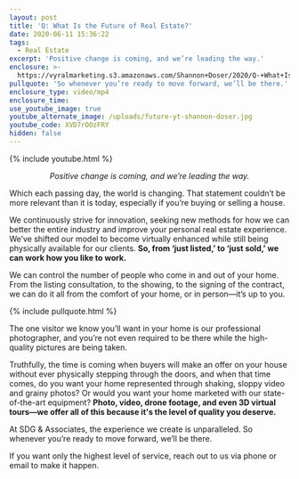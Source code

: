 ```yaml
---
layout: post
title: 'Q: What Is the Future of Real Estate?'
date: 2020-06-11 15:36:22
tags:
  - Real Estate
excerpt: 'Positive change is coming, and we’re leading the way.'
enclosure: >-
  https://vyralmarketing.s3.amazonaws.com/Shannon+Doser/2020/Q-+What+Is+the+Future+of+Real+Estate_.mp4
pullquote: 'So whenever you’re ready to move forward, we’ll be there.'
enclosure_type: video/mp4
enclosure_time:
use_youtube_image: true
youtube_alternate_image: /uploads/future-yt-shannon-doser.jpg
youtube_code: XVD7rOOzFRY
hidden: false
---
```


{% include youtube.html %}

<p style="text-align:center"><em>Positive change is coming, and we’re leading the way.</em></p>

Which each passing day, the world is changing. That statement couldn’t be more relevant than it is today, especially if you’re buying or selling a house.&nbsp;

We continuously strive for innovation, seeking new methods for how we can better the entire industry and improve your personal real estate experience. We’ve shifted our model to become virtually enhanced while still being physically available for our clients. <strong>So, from ‘just listed,’ to ‘just sold,’ we can work how you like to work.</strong>

We can control the number of people who come in and out of your home. From the listing consultation, to the showing, to the signing of the contract, we can do it all from the comfort of your home, or in person—it’s up to you.&nbsp;

{% include pullquote.html %}

The one visitor we know you’ll want in your home is our professional photographer, and you’re not even required to be there while the high-quality pictures are being taken.&nbsp;

Truthfully, the time is coming when buyers will make an offer on your house without ever physically stepping through the doors, and when that time comes, do you want your home represented through shaking, sloppy video and grainy photos? Or would you want your home marketed with our state-of-the-art equipment? **Photo, video, drone footage, and even 3D virtual tours—we offer all of this because it's the level of quality you deserve.**

At SDG & Associates, the experience we create is unparalleled. So whenever you’re ready to move forward, we’ll be there.&nbsp;

If you want only the highest level of service, reach out to us via phone or email to make it happen.
